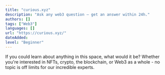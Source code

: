 ```yaml
---
title: "curious.xyz"
description: "Ask any web3 question – get an answer within 24h."
authors: []
tags: ["Web3"]
languages: []
url: "https://curious.xyz/"
dateAdded: 
level: "Beginner"
---
```


If you could learn about anything in this space, what would it be? Whether you're interested in NFTs, crypto, the blockchain, or Web3 as a whole - no topic is off limits for our incredible experts.